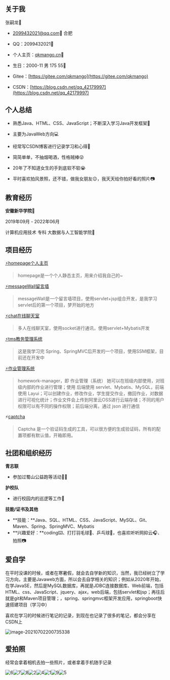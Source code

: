 ## 关于我

张嗣龙👦

- 2099432021@qq.com📧 合肥

- QQ：2099432021💬

- 个人主页：[qkmango.cn](http://qkmango.cn)🔗

- 生日：2000-11 男 175 55🎂

- Gitee：[https://gitee.com/qkmango](https://gitee.com/qkmango)
- CSDN：[https://blog.csdn.net/qq_42179997](https://blog.csdn.net/qq_42179997)

## 个人总结

- 熟悉Java、HTML、CSS、JavaScript；不断深入学习Java开发框架💾

- 主要为JavaWeb方向💻
- 经常写CSDN博客进行记录学习和心得📝
- 简简单单，不抽烟喝酒，性格贼棒😜
- 20年了不知道女生的手到底软不软😭
- 平时喜欢拍风景照，还不错，做我女朋友😉，我天天给你拍好看的照片📷

## 教育经历

**安徽新华学院**🏣

2019年09月 - 2022年06月

计算机应用技术 专科 大数据与人工智能学院🏫

## **项目经历**

[⚡homepage个人主页](https://gitee.com/qkmango/homepage)

> homepage是一个个人静态主页，用来介绍我自己的~

[⚡messageWall留言墙](https://gitee.com/qkmango/message_wall)

> messageWall是一个留言墙项目，使用servlet+jsp组合开发，是我学习servlet后的第一个项目，梦开始的地方

[⚡chat在线聊天室](https://gitee.com/qkmango/chat)

> 多人在线聊天室，使用socket进行通讯，使用servlet+Mybatis开发

[⚡tms教务管理系统](https://gitee.com/qkmango/tms)

> 这是我学习完 Spring、SpringMVC后开发的一个项目，使用SSM框架，目前还在开发中

[⚡作业管理系统](https://gitee.com/qkmango/homework-manager)

> homework-manager，即 作业管理（系统） 她可以在班级内部使用，对班级内部的作业进行管理；使用 后端使用 servlet、Mybatis、MySQL，前端使用 Layui；可以创建作业，修改作业，学生提交作业，撤回作业，对数据进行可视化统计；作业文件会上传到阿里云OSS进行云端存储；不同的用户权限可以有不同的操作权限；前后端分离，通过 json 进行通信

⚡[captcha](https://gitee.com/qkmango/captcha)

> Captcha 是一个验证码生成的工具，可以很方便的生成验证码，所有的配置项都有默认值，开箱即用。

## **社团和组织经历**

**青志联**

- 参加过蜀山公益跑等活动🏃‍♂️

**护校队**

- 进行校园内的巡逻等工作🚓

**技能/证书及其他**

- **技能：**Java、SQL、HTML、CSS、JavaScript、MySQL、Git、Maven、Spring、SpringMVC、Mybatis
- **兴趣爱好：**coding⌨️、打打羽毛球🎾、乒乓球🏓，也喜欢听听网抑云🎧、拍照📷



## 爱自学

在平时没课的时候，或者在寒暑假，就会去自学新的知识，当然，我已经树立了学习方向，主要是Javaweb方面，所以会去自学相关的知识；例如从2020年开始，在学JavaSE，然后是MySQL数据库，再就是JDBC连接数据库、Web前端，包括HTML、css、JavaScript、jquery、ajax，web后端，包括servlet和jsp；再往后就是git和Maven项目管理；，spring、springmvc框架开发应用，springboot快速搭建项目（学习中）

喜欢在学习的时候进行笔记的记录，到现在也记录了很多的笔记，都会分享在CSDN上

![image-20210702200735338](aboutme\image-20210702200735338.png)



## 爱拍照

经常会拿着相机去拍一些照片，或者拿着手机随手记录

![6](aboutme\6.png)![7](aboutme\7.jpg)![8](aboutme\8.jpg)![2](aboutme\2.jpg)![4](aboutme\4.png)![1](aboutme\1.jpg)![9](aboutme\9.JPG)![5](aboutme\5.png)